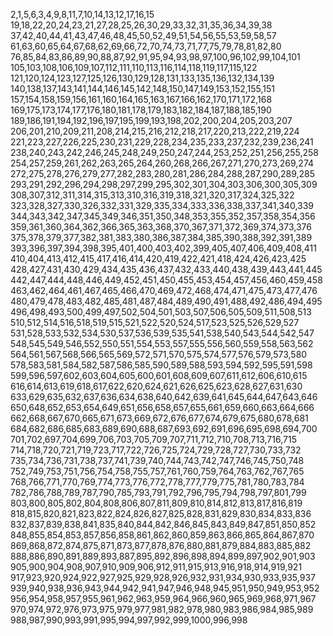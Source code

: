 2,1,5,6,3,4,9,8,11,7,10,14,13,12,17,16,15
19,18,22,20,24,23,21,27,28,25,26,30,29,33,32,31,35,36,34,39,38
37,42,40,44,41,43,47,46,48,45,50,52,49,51,54,56,55,53,59,58,57
61,63,60,65,64,67,68,62,69,66,72,70,74,73,71,77,75,79,78,81,82,80
76,85,84,83,86,89,90,88,87,92,91,95,94,93,98,97,100,96,102,99,104,101
105,103,108,106,109,107,112,111,110,113,116,114,118,119,117,115,122
121,120,124,123,127,125,126,130,129,128,131,133,135,136,132,134,139
140,138,137,143,141,144,146,145,142,148,150,147,149,153,152,155,151
157,154,158,159,156,161,160,164,165,163,167,166,162,170,171,172,168
169,175,173,174,177,176,180,181,178,179,183,182,184,187,188,185,190
189,186,191,194,192,196,197,195,199,193,198,202,200,204,205,203,207
206,201,210,209,211,208,214,215,216,212,218,217,220,213,222,219,224
221,223,227,226,225,230,231,229,228,234,235,233,237,232,239,236,241
238,240,243,242,246,245,248,249,250,247,244,253,252,251,256,255,258
254,257,259,261,262,263,265,264,260,268,266,267,271,270,273,269,274
272,275,278,276,279,277,282,283,280,281,286,284,288,287,290,289,285
293,291,292,296,294,298,297,299,295,302,301,304,303,306,300,305,309
308,307,312,311,314,315,313,310,316,319,318,321,320,317,324,325,322
323,328,327,330,326,332,331,329,335,334,333,336,338,337,341,340,339
344,343,342,347,345,349,346,351,350,348,353,355,352,357,358,354,356
359,361,360,364,362,366,365,363,368,370,367,371,372,369,374,373,376
375,378,379,377,382,381,383,380,386,387,384,385,390,388,392,391,389
393,396,397,394,398,395,401,400,403,402,399,405,407,406,409,408,411
410,404,413,412,415,417,416,414,420,419,422,421,418,424,426,423,425
428,427,431,430,429,434,435,436,437,432,433,440,438,439,443,441,445
442,447,444,448,446,449,452,451,450,455,453,454,457,456,460,459,458
463,462,464,461,467,465,466,470,469,472,468,474,471,475,473,477,476
480,479,478,483,482,485,481,487,484,489,490,491,488,492,486,494,495
496,498,493,500,499,497,502,504,501,503,507,506,505,509,511,508,513
510,512,514,516,518,519,515,521,522,520,524,517,523,525,526,529,527
531,528,533,532,534,530,537,536,539,535,541,538,540,543,544,542,547
548,545,549,546,552,550,551,554,553,557,555,556,560,559,558,563,562
564,561,567,568,566,565,569,572,571,570,575,574,577,576,579,573,580
578,583,581,584,582,587,586,585,590,589,588,593,594,592,595,591,598
599,596,597,602,603,604,605,600,601,608,609,607,611,612,606,610,615
616,614,613,619,618,617,622,620,624,621,626,625,623,628,627,631,630
633,629,635,632,637,636,634,638,640,642,639,641,645,644,647,643,646
650,648,652,653,654,649,651,656,658,657,655,661,659,660,663,664,666
662,668,667,670,665,671,673,669,672,676,677,674,679,675,680,678,681
684,682,686,685,683,689,690,688,687,693,692,691,696,695,698,694,700
701,702,697,704,699,706,703,705,709,707,711,712,710,708,713,716,715
714,718,720,721,719,723,717,722,726,725,724,729,728,727,730,733,732
735,734,736,731,738,737,741,739,740,744,743,742,747,746,745,750,748
752,749,753,751,756,754,758,755,757,761,760,759,764,763,762,767,765
768,766,771,770,769,774,773,776,772,778,777,779,775,781,780,783,784
782,786,788,789,787,790,785,793,791,792,796,795,794,798,797,801,799
803,800,805,802,804,808,806,807,811,809,810,814,812,813,817,816,819
818,815,820,821,823,822,824,826,827,825,828,831,829,830,834,833,836
832,837,839,838,841,835,840,844,842,846,845,843,849,847,851,850,852
848,855,854,853,857,856,858,861,862,860,859,863,866,865,864,867,870
869,868,872,874,875,871,873,877,878,876,880,881,879,884,883,885,882
888,886,890,891,889,893,887,895,892,896,898,894,899,897,902,901,903
905,900,904,908,907,910,909,906,912,911,915,913,916,918,914,919,921
917,923,920,924,922,927,925,929,928,926,932,931,934,930,933,935,937
939,940,938,936,943,944,942,941,947,946,948,945,951,950,949,953,952
956,954,958,957,955,961,962,963,959,964,966,960,965,969,968,971,967
970,974,972,976,973,975,979,977,981,982,978,980,983,986,984,985,989
988,987,990,993,991,995,994,997,992,999,1000,996,998